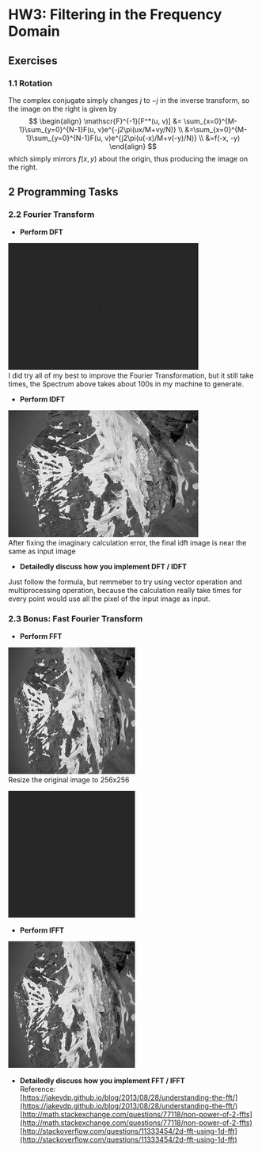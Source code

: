 # HW3: Filtering in the Frequency Domain

## Exercises

### 1.1 Rotation

The complex conjugate simply changes $j$ to $−j$ in the inverse transform, so the image on the right is given by
$$
\begin{align}
\mathscr{F}^{-1}[F^*(u, v)] &= \sum_{x=0}^{M-1}\sum_{y=0}^{N-1}F(u, v)e^{-j2\pi(ux/M+vy/N)} \\
&=\sum_{x=0}^{M-1}\sum_{y=0}^{N-1}F(u, v)e^{j2\pi(u(-x)/M+v(-y)/N)} \\
&=f(-x, -y)
\end{align}
$$
which simply mirrors $f(x, y)$ about the origin, thus producing the image on the right.

## 2 Programming Tasks

### 2.2 Fourier Transform

* **Perform DFT**

![](src/images/dft_72.png)<br>
I did try all of my best to improve the Fourier Transformation, but it still take times, the Spectrum above takes about 100s in my machine to generate.

* **Perform IDFT**

![](src/images/idft_72.png)<br>
After fixing the imaginary calculation error, the final idft image is near the same as input image

* **Detailedly discuss how you implement DFT / IDFT**

Just follow the formula, but remmeber to try using vector operation and multiprocessing operation, because the calculation really take times for every point would use all the pixel of the input image as input.

### 2.3 Bonus: Fast Fourier Transform

* **Perform FFT**

![](src/images/72resized.png)<br>
Resize the original image to 256x256

![](src/images/fft_72resized.png)<br>

* **Perform IFFT**

![](src/images/ifft_72resized.png)<br>

* **Detailedly discuss how you implement FFT / IFFT**<br>
Reference:<br> [https://jakevdp.github.io/blog/2013/08/28/understanding-the-fft/](https://jakevdp.github.io/blog/2013/08/28/understanding-the-fft/)<br>
[http://math.stackexchange.com/questions/77118/non-power-of-2-ffts](http://math.stackexchange.com/questions/77118/non-power-of-2-ffts)<br>
[http://stackoverflow.com/questions/11333454/2d-fft-using-1d-fft](http://stackoverflow.com/questions/11333454/2d-fft-using-1d-fft)
